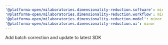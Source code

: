 ```yaml
---
'@platforma-open/milaboratories.dimensionality-reduction.software': minor
'@platforma-open/milaboratories.dimensionality-reduction.workflow': minor
'@platforma-open/milaboratories.dimensionality-reduction.model': minor
'@platforma-open/milaboratories.dimensionality-reduction.ui': minor
---
```


Add batch correction and update to latest SDK
